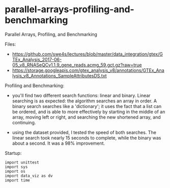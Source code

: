 # parallel-arrays-profiling-and-benchmarking
Parallel Arrays, Profiling, and Benchmarking

Files:
- https://github.com/swe4s/lectures/blob/master/data_integration/gtex/GTEx_Analysis_2017-06-05_v8_RNASeQCv1.1.9_gene_reads.acmg_59.gct.gz?raw=true
- https://storage.googleapis.com/gtex_analysis_v8/annotations/GTEx_Analysis_v8_Annotations_SampleAttributesDS.txt

Profiling and Benchmarking:
- you'll find two different search functions: linear and binary. Linear searching is as expected: the algorithm searches an array in order. A binary search searches like a 'dictionary'; it uses the fact that a list can be ordered, and is able to more effectively by starting in the middle of an array, moving left or right, and searching the new shortened array, and continuing.

- using the dataset provided, I tested the speed of both searches. The linear search took nearly 15 seconds to complete, while the binary was about a second. It was a 98% improvement. 

Startup:

```
import unittest
import sys
import os
import data_viz as dv
import time



```
